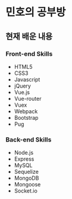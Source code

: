# 민호의 공부방

## 현재 배운 내용
### Front-end Skills
* HTML5
* CSS3
* Javascript
* jQuery
* Vue.js
* Vue-router
* Vuex
* Webpack
* Bootstrap
* Pug

### Back-end Skills
* Node.js
* Express
* MySQL
* Sequelize
* MongoDB
* Mongoose
* Socket.io
